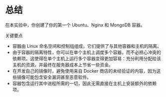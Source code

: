 # 总结

在本实验中，你创建了你的第一个 Ubuntu、Nginx 和 MongoDB 容器。

关键要点

- 容器由 Linux 命名空间和控制组组成，它们提供了与其他容器和主机的隔离。
- 由于容器的隔离特性，你可以在单个主机上调度多个容器，而不必担心冲突的依赖项。这使得在单个主机上运行多个容器变得更加容易：充分利用分配给该主机的资源，并最终在服务器成本上节省一些资金。
- 在开发自己的镜像时，避免使用来自 Docker 商店的未经验证的内容，因为这些镜像可能包含安全漏洞甚至恶意软件。
- 容器包含运行其中进程所需的一切，因此无需直接在主机上安装额外的依赖项。
